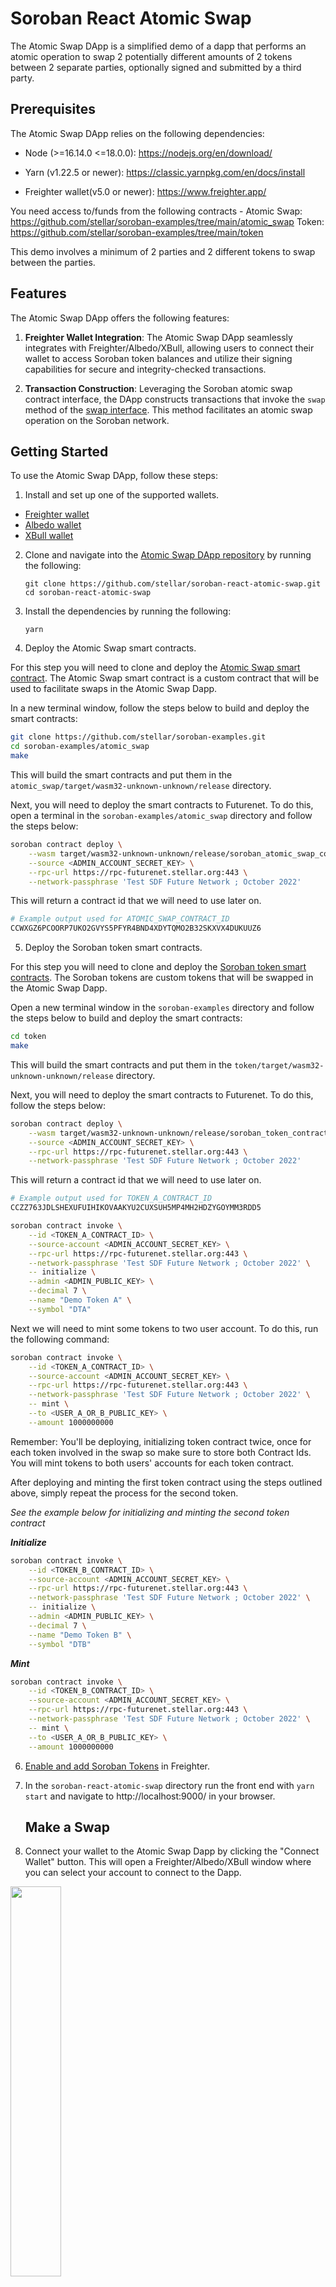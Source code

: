 # Soroban React Atomic Swap

The Atomic Swap DApp is a simplified demo of a dapp that performs an atomic
operation to swap 2 potentially different amounts of 2 tokens between 2 separate
parties, optionally signed and submitted by a third party.

## Prerequisites

The Atomic Swap DApp relies on the following dependencies:

- Node (>=16.14.0 <=18.0.0): https://nodejs.org/en/download/

- Yarn (v1.22.5 or newer): https://classic.yarnpkg.com/en/docs/install

- Freighter wallet(v5.0 or newer): https://www.freighter.app/

You need access to/funds from the following contracts - Atomic Swap:
https://github.com/stellar/soroban-examples/tree/main/atomic_swap Token:
https://github.com/stellar/soroban-examples/tree/main/token

This demo involves a minimum of 2 parties and 2 different tokens to swap between
the parties.

## Features

The Atomic Swap DApp offers the following features:

1. **Freighter Wallet Integration**: The Atomic Swap DApp seamlessly integrates
   with Freighter/Albedo/XBull, allowing users to connect their wallet to access
   Soroban token balances and utilize their signing capabilities for secure and
   integrity-checked transactions.

2. **Transaction Construction**: Leveraging the Soroban atomic swap contract
   interface, the DApp constructs transactions that invoke the `swap` method of
   the
   [swap interface](https://github.com/stellar/soroban-examples/blob/main/atomic_swap/src/lib.rs#L16).
   This method facilitates an atomic swap operation on the Soroban network.

## Getting Started

To use the Atomic Swap DApp, follow these steps:

1. Install and set up one of the supported wallets.

- [Freighter wallet](https://www.freighter.app/)
- [Albedo wallet](https://albedo.link/install-extension)
- [XBull wallet](https://xbull.app/)

2. Clone and navigate into the
   [Atomic Swap DApp repository](https://github.com/stellar/soroban-react-atomic-swap/tree/main)
   by running the following:

   ```
   git clone https://github.com/stellar/soroban-react-atomic-swap.git
   cd soroban-react-atomic-swap
   ```

3. Install the dependencies by running the following:

   ```
   yarn
   ```

4. Deploy the Atomic Swap smart contracts.

For this step you will need to clone and deploy the
[Atomic Swap smart contract](https://github.com/stellar/soroban-examples/blob/main/atomic_swap/src/lib.rs).
The Atomic Swap smart contract is a custom contract that will be used to
facilitate swaps in the Atomic Swap Dapp.

In a new terminal window, follow the steps below to build and deploy the smart
contracts:

```bash
git clone https://github.com/stellar/soroban-examples.git
cd soroban-examples/atomic_swap
make
```

This will build the smart contracts and put them in the
`atomic_swap/target/wasm32-unknown-unknown/release` directory.

Next, you will need to deploy the smart contracts to Futurenet. To do this, open
a terminal in the `soroban-examples/atomic_swap` directory and follow the steps
below:

```bash
soroban contract deploy \
    --wasm target/wasm32-unknown-unknown/release/soroban_atomic_swap_contract.wasm \
    --source <ADMIN_ACCOUNT_SECRET_KEY> \
    --rpc-url https://rpc-futurenet.stellar.org:443 \
    --network-passphrase 'Test SDF Future Network ; October 2022'
```

This will return a contract id that we will need to use later on.

```bash
# Example output used for ATOMIC_SWAP_CONTRACT_ID
CCWXGZ6PCOORP7UKO2GVYS5PFYR4BND4XDYTQMO2B32SKXVX4DUKUUZ6
```

5. Deploy the Soroban token smart contracts.

For this step you will need to clone and deploy the
[Soroban token smart contracts](https://github.com/stellar/soroban-examples/blob/main/token/src/contract.rs).
The Soroban tokens are custom tokens that will be swapped in the Atomic Swap
Dapp.

Open a new terminal window in the `soroban-examples` directory and follow the
steps below to build and deploy the smart contracts:

```bash
cd token
make
```

This will build the smart contracts and put them in the
`token/target/wasm32-unknown-unknown/release` directory.

Next, you will need to deploy the smart contracts to Futurenet. To do this,
follow the steps below:

```bash
soroban contract deploy \
    --wasm target/wasm32-unknown-unknown/release/soroban_token_contract.wasm \
    --source <ADMIN_ACCOUNT_SECRET_KEY> \
    --rpc-url https://rpc-futurenet.stellar.org:443 \
    --network-passphrase 'Test SDF Future Network ; October 2022'
```

This will return a contract id that we will need to use later on.

```bash
# Example output used for TOKEN_A_CONTRACT_ID
CCZZ763JDLSHEXUFUIHIKOVAAKYU2CUXSUH5MP4MH2HDZYGOYMM3RDD5
```

```bash
soroban contract invoke \
    --id <TOKEN_A_CONTRACT_ID> \
    --source-account <ADMIN_ACCOUNT_SECRET_KEY> \
    --rpc-url https://rpc-futurenet.stellar.org:443 \
    --network-passphrase 'Test SDF Future Network ; October 2022' \
    -- initialize \
    --admin <ADMIN_PUBLIC_KEY> \
    --decimal 7 \
    --name "Demo Token A" \
    --symbol "DTA"
```

Next we will need to mint some tokens to two user account. To do this, run the
following command:

```bash
soroban contract invoke \
    --id <TOKEN_A_CONTRACT_ID> \
    --source-account <ADMIN_ACCOUNT_SECRET_KEY> \
    --rpc-url https://rpc-futurenet.stellar.org:443 \
    --network-passphrase 'Test SDF Future Network ; October 2022' \
    -- mint \
    --to <USER_A_OR_B_PUBLIC_KEY> \
    --amount 1000000000
```

Remember: You'll be deploying, initializing token contract twice, once for each
token involved in the swap so make sure to store both Contract Ids. You will
mint tokens to both users' accounts for each token contract.

After deploying and minting the first token contract using the steps outlined
above, simply repeat the process for the second token.

_See the example below for initializing and minting the second token contract_

**_Initialize_**

```bash
soroban contract invoke \
    --id <TOKEN_B_CONTRACT_ID> \
    --source-account <ADMIN_ACCOUNT_SECRET_KEY> \
    --rpc-url https://rpc-futurenet.stellar.org:443 \
    --network-passphrase 'Test SDF Future Network ; October 2022' \
    -- initialize \
    --admin <ADMIN_PUBLIC_KEY> \
    --decimal 7 \
    --name "Demo Token B" \
    --symbol "DTB"
```

**_Mint_**

```bash
soroban contract invoke \
    --id <TOKEN_B_CONTRACT_ID> \
    --source-account <ADMIN_ACCOUNT_SECRET_KEY> \
    --rpc-url https://rpc-futurenet.stellar.org:443 \
    --network-passphrase 'Test SDF Future Network ; October 2022' \
    -- mint \
    --to <USER_A_OR_B_PUBLIC_KEY> \
    --amount 1000000000
```

6. [Enable and add Soroban Tokens](https://soroban.stellar.org/docs/reference/freighter#enable-soroban-tokens)
   in Freighter.

7. In the `soroban-react-atomic-swap` directory run the front end with
   `yarn start` and navigate to http://localhost:9000/ in your browser.

   ## Make a Swap

8. Connect your wallet to the Atomic Swap Dapp by clicking the "Connect Wallet"
   button. This will open a Freighter/Albedo/XBull window where you can select
   your account to connect to the Dapp.

<img src = "public/img/1-connect-wallet-a.png" width="40%" height="40%"/>

You should see your account address in the top right corner of the screen.

<img src = "public/img/2-show-address.png" width="75%" height="75%"/>

2. Enter the contract id for the Atomic Swap.

<img src = "public/img/3-swap-contract-id.png" width="40%" height="40%"/>

3. Enter the contract id and amount for Token A you want to swap.

<img src = "public/img/4-token-a.png" width="40%" height="40%"/>

In this example we will swap 1 of Token A for 5 of Token B.

4. Enter Swapper B's public key and the contract id and amount for Token B you
   want to swap.

<img src = "public/img/5-token-b.png" width="40%" height="40%"/>

In this example we will swap 5 of Token B for 1 of Token A.

5. Click the "Build Swap" button to initiate the swap.

<img src = "public/img/6-build-swap.png" width="40%" height="40%"/>

This will open a another window in your browser where you will be prompted to
sign the transaction with user A's and user B's accounts.

<img src = "public/img/7-windows.png" width="75%" height="75%"/>

6. Click the "Connect Wallet" button in the new window to connect user A's
   account to the Dapp.

7. Click the "Sign with Wallet" button to sign the transaction with user A's
   account.

<img src = "public/img/8-sign-with-a.png" width="40%" height="40%"/>

> Note: If you are using the address of the account that initiated the swap, you
> may notice that there is no window to sign the transaction. This is because we
> are using a previously authorized account to sign the transaction.. TODO: Add
> more info about this.

8. Switch to user B's account in Freighter/Albedo/XBull and click the "Connect
   Wallet" button in the new window to connect user B's account to the Dapp.

9. Click the "Sign with Wallet" button to sign the transaction with user B's
   account. This will authorize the swap and display a success message.

<img src = "public/img/11-authorized.png" width="40%" height="40%"/>

10. Switch back to previous tab and click the "Sign with Wallet & Sumbit" button
    to submit the swap to the network.

<img src = "public/img/12-submit-tx.png" width="40%" height="40%"/>

11. You should see a "Transaction Result" message and the swap should be
    complete!

<img src = "public/img/13-tx-result.png" width="40%" height="40%"/>

Congratulations! You have successfully completed an Atomic Swap using Soroban!
🎉

If you have any questions or issues, please reach out to us on
[discord](https://discord.com/channels/897514728459468821/1037073682599780494)
or file an issue on github.
